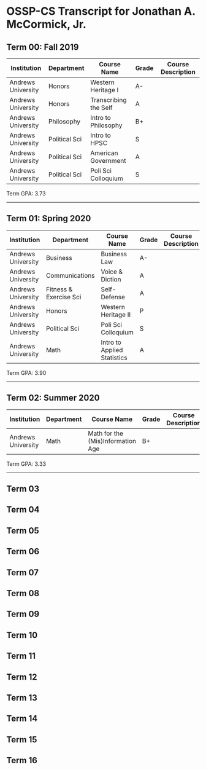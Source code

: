 # OSSP-CS Transcript for Jonathan A. McCormick, Jr.

## Term 00: Fall 2019
| Institution      | Department  | Course Name         |Grade| Course Description |
|------------------|-------------|---------------------|-----|--------------------|
|Andrews University|Honors       |Western Heritage I   |A-|                |
|Andrews University|Honors       |Transcribing the Self|A|                |
|Andrews University|Philosophy   |Intro to Philosophy  |B+|                |
|Andrews University|Political Sci|Intro to HPSC        |S|                |
|Andrews University|Political Sci|American Government  |A|                |
|Andrews University|Political Sci|Poli Sci Colloquium  |S|                |

Term GPA: 3.73

***

## Term 01: Spring 2020
| Institution      | Department  | Course Name         |Grade| Course Description |
|------------------|-------------|---------------------|-----|--------------------|
|Andrews University|Business     |Business Law         |A-|                |
|Andrews University|Communications|Voice & Diction     |A|                |
|Andrews University|Fitness & Exercise Sci|Self-Defense|A|                |
|Andrews University|Honors       |Western Heritage II  |P|                |
|Andrews University|Political Sci|Poli Sci Colloquium  |S|                |
|Andrews University|Math   |Intro to Applied Statistics|A|                |

Term GPA: 3.90

***

## Term 02: Summer 2020
| Institution      | Department  | Course Name         |Grade| Course Description |
|------------------|-------------|---------------------|-----|--------------------|
|Andrews University|Math         |Math for the (Mis)Information Age|B+|           |

Term GPA: 3.33

***
## Term 03
## Term 04
## Term 05
## Term 06
## Term 07
## Term 08
## Term 09
## Term 10
## Term 11
## Term 12
## Term 13
## Term 14
## Term 15
## Term 16
